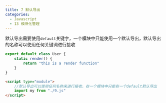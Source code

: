 ```yaml
---
title: 7 默认导出
categories:
  - Javascript
  - 13 模块化管理
---
```


默认导出需要使用`default`关键字，一个模块中只能使用一个默认导出，默认导出的名称可以使用任何关键词进行接收

```javascript
export default class User {
	static render() {
		return "this is a render function"
	}
}
```

```html
<script type="module">
	//默认导出可以使用任何名称来进行接收，在一个模块中只能有一个default默认导出
	import my from "./9.js"
</script>
```
